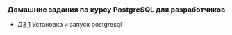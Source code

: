 ### Домашние задания по курсу PostgreSQL для разработчиков

- [ДЗ 1](hw_01/report.md) Установка и запуск postgresql